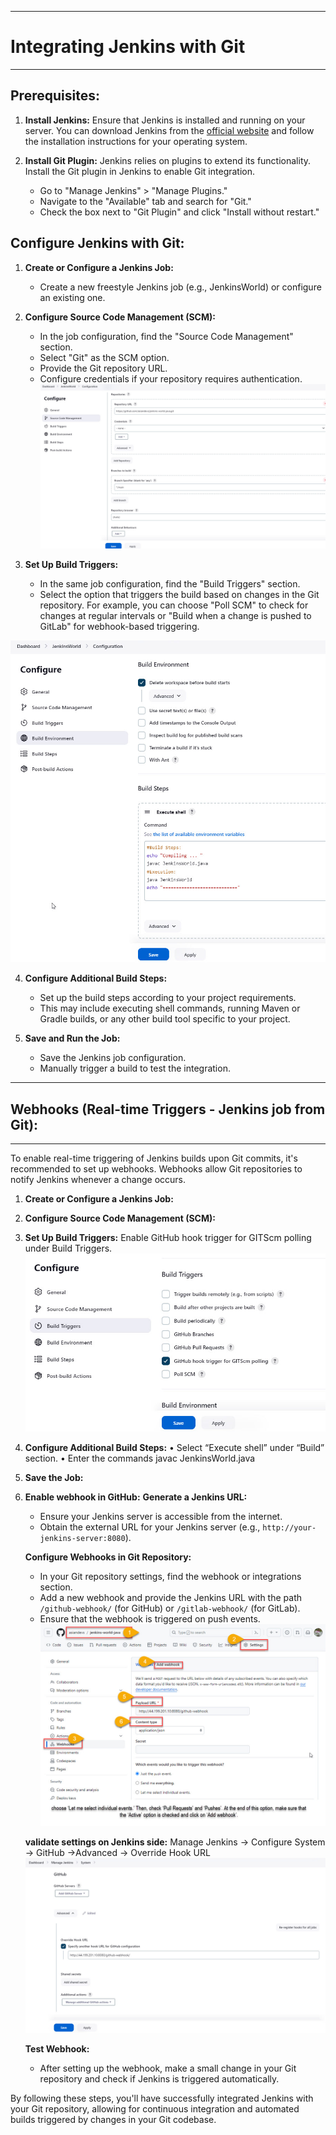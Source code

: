 -----------------------------------
# Integrating Jenkins with Git
-----------------------------------
## Prerequisites:

1. **Install Jenkins:**
   Ensure that Jenkins is installed and running on your server. You can download Jenkins from the [official website](https://www.jenkins.io/) and follow the installation instructions for your operating system.

2. **Install Git Plugin:**
   Jenkins relies on plugins to extend its functionality. Install the Git plugin in Jenkins to enable Git integration.
   - Go to "Manage Jenkins" > "Manage Plugins."
   - Navigate to the "Available" tab and search for "Git."
   - Check the box next to "Git Plugin" and click "Install without restart."

## Configure Jenkins with Git:

1. **Create or Configure a Jenkins Job:**
   - Create a new freestyle Jenkins job (e.g., JenkinsWorld) or configure an existing one.

2. **Configure Source Code Management (SCM):**
   - In the job configuration, find the "Source Code Management" section.
   - Select "Git" as the SCM option.
   - Provide the Git repository URL.
   - Configure credentials if your repository requires authentication.
 ![image](https://github.com/asiandevs/images/blob/6f0ac931a4ee21dbcdcafd0c0e0ab164014f635b/gitrepodefined.jpg)

3. **Set Up Build Triggers:**
   - In the same job configuration, find the "Build Triggers" section.
   - Select the option that triggers the build based on changes in the Git repository. For example, you can choose "Poll SCM" to check for changes at regular intervals or "Build when a change is pushed to GitLab" for webhook-based triggering.

![image](https://github.com/asiandevs/images/blob/6f0ac931a4ee21dbcdcafd0c0e0ab164014f635b/gitrepo_buildtrigger.jpg)

4. **Configure Additional Build Steps:**
   - Set up the build steps according to your project requirements.
   - This may include executing shell commands, running Maven or Gradle builds, or any other build tool specific to your project.

5. **Save and Run the Job:**
   - Save the Jenkins job configuration.
   - Manually trigger a build to test the integration.

------------------------------------------------------------------
## Webhooks (Real-time Triggers - Jenkins job from Git):
-----------------------------------------------------------------
To enable real-time triggering of Jenkins builds upon Git commits, it's recommended to set up webhooks. Webhooks allow Git repositories to notify Jenkins whenever a change occurs.

1. **Create or Configure a Jenkins Job:**
2. **Configure Source Code Management (SCM):**
3. **Set Up Build Triggers:**
Enable GitHub hook trigger for GITScm polling under Build Triggers.
   ![image](https://github.com/asiandevs/images/blob/6d8fb3fdc4aea5660b394fb0661e0f3f2bbd20e7/BuildTrigger_webhook.jpg)
5. **Configure Additional Build Steps:**
• Select “Execute shell” under “Build” section.
• Enter the commands
  javac JenkinsWorld.java
6. **Save the Job:**
7. **Enable webhook in GitHub:**
   **Generate a Jenkins URL:**
   - Ensure your Jenkins server is accessible from the internet.
   - Obtain the external URL for your Jenkins server (e.g., `http://your-jenkins-server:8080`).

   **Configure Webhooks in Git Repository:**
   - In your Git repository settings, find the webhook or integrations section.
   - Add a new webhook and provide the Jenkins URL with the path `/github-webhook/` (for GitHub) or `/gitlab-webhook/` (for GitLab).
   - Ensure that the webhook is triggered on push events.
       ![image](https://github.com/asiandevs/images/blob/6d8fb3fdc4aea5660b394fb0661e0f3f2bbd20e7/github_webhook.jpg)

   **validate  settings on Jenkins side:**
    Manage Jenkins -> Configure System -> GitHub ->Advanced -> Override Hook URL
    ![image](https://github.com/asiandevs/images/blob/e7bebbe88f0415337a2e29363f4cbc46beba498d/validatewebhookJenkins.jpg)
   
   **Test Webhook:**
   - After setting up the webhook, make a small change in your Git repository and check if Jenkins is triggered automatically.

By following these steps, you'll have successfully integrated Jenkins with your Git repository, allowing for continuous integration and automated builds triggered by changes in your Git codebase.

